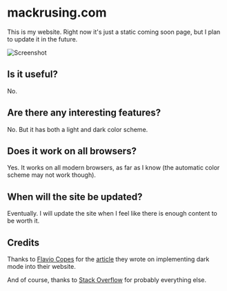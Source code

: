 # mackrusing.com

This is my website. Right now it's just a static coming soon page, but I plan to update it in the future.

![Screenshot](https://mackrusing.com/resources/github/screenshot.png)

## Is it useful?

No.

## Are there any interesting features?

No. But it has both a light and dark color scheme.

## Does it work on all browsers?

Yes. It works on all modern browsers, as far as I know (the automatic color scheme may not work though).

## When will the site be updated?

Eventually. I will update the site when I feel like there is enough content to be worth it.

## Credits

Thanks to [Flavio Copes](https://flaviocopes.com) for the [article](https://flaviocopes.com/dark-mode) they wrote on implementing dark mode into their website.

And of course, thanks to [Stack Overflow](https://stackoverflow.com) for probably everything else.
